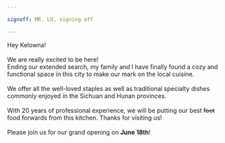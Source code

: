 ```yaml
---

signoff: MR. LU, signing off

---
```


Hey Kelowna!<br/><br/>We are really excited to be here!<br/>Ending our extended search, my family and I have finally found a cozy and functional space in this city to make our mark on the local cuisine.<br/><br/>We offer all the well-loved staples as well as traditional specialty dishes commonly enjoyed in the Sichuan and Hunan provinces.
<br/></br>
With 20 years of professional experience, we will be putting our best <strike>foot</strike> food forwards from this kitchen. Thanks for visiting us!<br/><br/>Please join us for our grand opening on <b>June 18th</b>!

